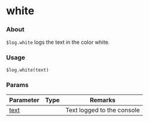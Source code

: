 # white

### About

`$log.white` logs the text in the color white.

### Usage

`$log.white(text)`

### Params

<table><thead><tr><th>Parameter</th><th data-type="select">Type</th><th>Remarks</th></tr></thead><tbody><tr><td><a href="info/params/text.md">text</a></td><td></td><td>Text logged to the console</td></tr></tbody></table>

